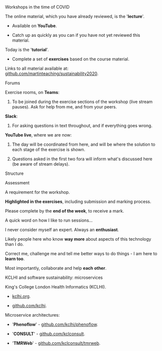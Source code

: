 Workshops in the time of COVID

The online material, which you have already reviewed, is the
'**lecture**'.

-   Available on **YouTube**.

-   Catch up as quickly as you can if you have not yet reviewed this
    material.

Today is the '**tutorial**'.

-   Complete a set of **exercises** based on the course material.

Links to all material available at:
[github.com/martinteaching/sustainability2020](https://github.com/martinteaching/sustainability2020).

Forums

Exercise rooms, on **Teams**:

1.  To be joined during the exercise sections of the workshop (live
    stream pauses). Ask for help from me, and from your peers.

**Slack**:

1.  For asking questions in text throughout, and if everything goes
    wrong.

**YouTube live**, where we are now:

1.  The day will be coordinated from here, and will be where the
    solution to each stage of the exercise is shown.

2.  Questions asked in the first two fora will inform what's discussed
    here (be aware of stream delays).

Structure

Assessment

A requirement for the workshop.

**Highlighted in the exercises**, including submission and marking
process.

Please complete by the **end of the week**, to receive a mark.

A quick word on how I like to run sessions\...

I never consider myself an expert. Always an **enthusiast**.

Likely people here who know **way more** about aspects of this
technology than I do.

Correct me, challenge me and tell me better ways to do things - I am
here to **learn too**.

Most importantly, collaborate and help **each other**.

KCLHI and software sustainability: microservices

King's College London Health Informatics (KCLHI).

-   [kclhi.org](https://kclhi.org).

-   [github.com/kclhi](https://github.com/kclhi).

Microservice architectures:

-   '**Phenoflow**' -
    [github.com/kclhi/phenoflow](https://github.com/kclhi/phenoflow).

-   '**CONSULT**' -
    [github.com/kclconsult](https://github.com/kclconsult).

-   '**TMRWeb**' -
    [github.com/kclconsult/tmrweb](https://github.com/kclconsult/tmrweb).

